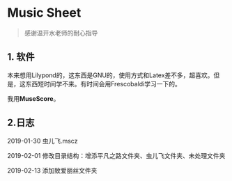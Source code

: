 # Music Sheet

>  感谢温开水老师的耐心指导



## 1. 软件

本来想用Lilypond的，这东西是GNU的，使用方式和Latex差不多，超喜欢。但是，这东西短时间学不来。有时间会用Frescobaldi学习一下的。

我用<b>MuseScore</b>。

## 2.日志

2019-01-30  	虫儿飞.mscz

2019-02-01  	修改目录结构：增添平凡之路文件夹、虫儿飞文件夹、未处理文件夹

2019-02-13  	添加致爱丽丝文件夹